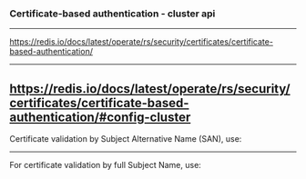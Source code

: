 
### Certificate-based authentication - cluster api
---
https://redis.io/docs/latest/operate/rs/security/certificates/certificate-based-authentication/

---
https://redis.io/docs/latest/operate/rs/security/certificates/certificate-based-authentication/#config-cluster
---
Certificate validation by Subject Alternative Name (SAN), use:


---
For certificate validation by full Subject Name, use:



